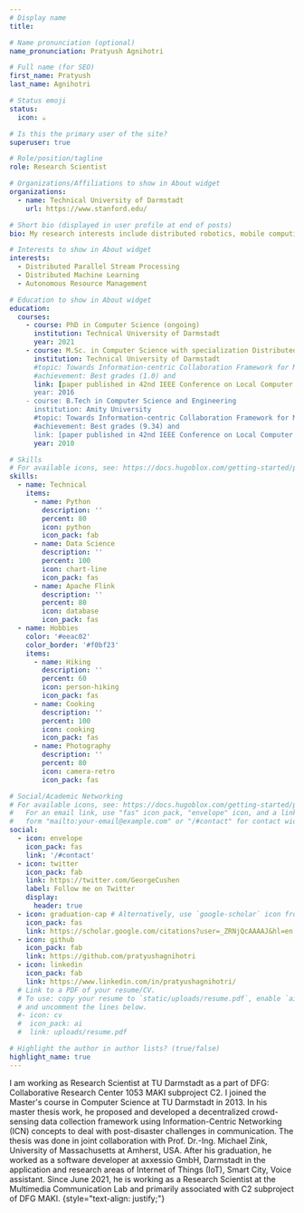 ```yaml
---
# Display name
title: 

# Name pronunciation (optional)
name_pronunciation: Pratyush Agnihotri

# Full name (for SEO)
first_name: Pratyush
last_name: Agnihotri

# Status emoji
status:
  icon: ☕️

# Is this the primary user of the site?
superuser: true

# Role/position/tagline
role: Research Scientist

# Organizations/Affiliations to show in About widget
organizations:
  - name: Technical University of Darmstadt
    url: https://www.stanford.edu/

# Short bio (displayed in user profile at end of posts)
bio: My research interests include distributed robotics, mobile computing and programmable matter.

# Interests to show in About widget
interests:
  - Distributed Parallel Stream Processing
  - Distributed Machine Learning 
  - Autonomous Resource Management

# Education to show in About widget
education:
  courses:
    - course: PhD in Computer Science (ongoing)
      institution: Technical University of Darmstadt
      year: 2021
    - course: M.Sc. in Computer Science with specialization Distributed Software Systems
      institution: Technical University of Darmstadt
      #topic: Towards Information-centric Collaboration Framework for Mobile Crowd Sensing
      #achievement: Best grades (1.0) and 
      link: [paper published in 42nd IEEE Conference on Local Computer Networks (LCN'17)](https://ieeexplore.ieee.org/abstract/document/8109329/)
      year: 2016
    - course: B.Tech in Computer Science and Engineering
      institution: Amity University
      #topic: Towards Information-centric Collaboration Framework for Mobile Crowd Sensing
      #achievement: Best grades (9.34) and 
      link: [paper published in 42nd IEEE Conference on Local Computer Networks (LCN'17)](https://ieeexplore.ieee.org/abstract/document/8109329/)
      year: 2010

# Skills
# For available icons, see: https://docs.hugoblox.com/getting-started/page-builder/#icons
skills:
  - name: Technical
    items:
      - name: Python
        description: ''
        percent: 80
        icon: python
        icon_pack: fab
      - name: Data Science
        description: ''
        percent: 100
        icon: chart-line
        icon_pack: fas
      - name: Apache Flink
        description: ''
        percent: 80
        icon: database
        icon_pack: fas
  - name: Hobbies
    color: '#eeac02'
    color_border: '#f0bf23'
    items:
      - name: Hiking
        description: ''
        percent: 60
        icon: person-hiking
        icon_pack: fas
      - name: Cooking
        description: ''
        percent: 100
        icon: cooking
        icon_pack: fas
      - name: Photography
        description: ''
        percent: 80
        icon: camera-retro
        icon_pack: fas

# Social/Academic Networking
# For available icons, see: https://docs.hugoblox.com/getting-started/page-builder/#icons
#   For an email link, use "fas" icon pack, "envelope" icon, and a link in the
#   form "mailto:your-email@example.com" or "/#contact" for contact widget.
social:
  - icon: envelope
    icon_pack: fas
    link: '/#contact'
  - icon: twitter
    icon_pack: fab
    link: https://twitter.com/GeorgeCushen
    label: Follow me on Twitter
    display:
      header: true
  - icon: graduation-cap # Alternatively, use `google-scholar` icon from `ai` icon pack
    icon_pack: fas
    link: https://scholar.google.com/citations?user=_ZRNjQcAAAAJ&hl=en
  - icon: github
    icon_pack: fab
    link: https://github.com/pratyushagnihotri
  - icon: linkedin
    icon_pack: fab
    link: https://www.linkedin.com/in/pratyushagnihotri/
  # Link to a PDF of your resume/CV.
  # To use: copy your resume to `static/uploads/resume.pdf`, enable `ai` icons in `params.yaml`,
  # and uncomment the lines below.
  #- icon: cv
  #  icon_pack: ai
  #  link: uploads/resume.pdf

# Highlight the author in author lists? (true/false)
highlight_name: true
---
```


I am working as Research Scientist at TU Darmstadt as a part of DFG: Collaborative Research Center 1053 MAKI subproject C2. I joined the Master's course in Computer Science at TU Darmstadt in 2013. In his master thesis work, he proposed and developed a decentralized crowd-sensing data collection framework using Information-Centric Networking (ICN) concepts to deal with post-disaster challenges in communication. The thesis was done in joint collaboration with Prof. Dr.-Ing. Michael Zink, University of Massachusetts at Amherst, USA. After his graduation, he worked as a software developer at axxessio GmbH, Darmstadt in the application and research areas of Internet of Things (IoT), Smart City, Voice assistant. Since June 2021, he is working as a Research Scientist at the Multimedia Communication Lab and primarily associated with  C2 subproject of DFG MAKI.
{style="text-align: justify;"}
